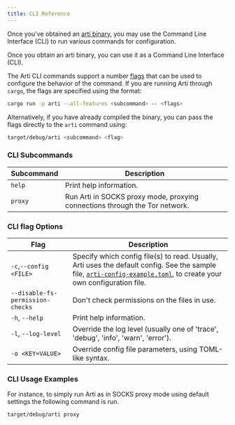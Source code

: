 ```yaml
---
title: CLI Reference
---
```


Once you've obtained an [arti binary](/guides/compiling-arti), you may use the Command Line Interface (CLI) to run various commands for configuration. 

Once you obtain an arti binary, you can use it as a Command Line Interface (CLI).

The Arti CLI commands support a number [flags](#cli-flag-options) that can be used to configure the behavior of the command.
If you are running Arti through `cargo`, the flags are specified using the format:

```bash
cargo run -p arti --all-features <subcommand> -- <flags>
```

Alternatively, if you have already compiled the binary, you can pass the flags directly to the `arti` command using:

```bash
target/debug/arti <subcommand> <flag>
```

### CLI Subcommands

| Subcommand | Description |
| --- | --- |
| `help` | Print help information. |
| `proxy` | Run Arti in SOCKS proxy mode, proxying connections through the Tor network. |

### CLI flag Options

| Flag | Description |
| --- | --- |
|`-c`,`--config <FILE>` | Specify which config file(s) to read. Usually, Arti uses the default config. See the sample file, [`arti-config-example.toml`](https://gitlab.torproject.org/tpo/core/arti/-/blob/main/crates/arti/src/arti-example-config.toml), to create your own configuration file.  |
| `--disable-fs-permission-checks` | Don't check permissions on the files in use. |
| `-h`, `--help` | Print help information. |
| `-l`, `--log-level` | Override the log level (usually one of 'trace', 'debug', 'info', 'warn', 'error'). |
| `-o <KEY=VALUE>` | Override config file parameters, using TOML-like syntax. |


### CLI Usage Examples

For instance, to simply run Arti as in SOCKS proxy mode using default settings the following command is run. 

```bash
target/debug/arti proxy
```


